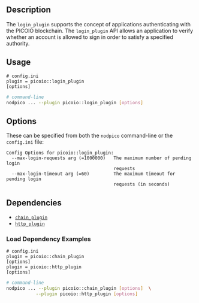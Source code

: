 ## Description

The `login_plugin` supports the concept of applications authenticating with the PICOIO blockchain. The `login_plugin` API allows an application to verify whether an account is allowed to sign in order to satisfy a specified authority.

## Usage

```console
# config.ini
plugin = picoio::login_plugin
[options]
```
```sh
# command-line
nodpico ... --plugin picoio::login_plugin [options]
```

## Options

These can be specified from both the `nodpico` command-line or the `config.ini` file:

```console
Config Options for picoio::login_plugin:
  --max-login-requests arg (=1000000)   The maximum number of pending login 
                                        requests
  --max-login-timeout arg (=60)         The maximum timeout for pending login 
                                        requests (in seconds)
```

## Dependencies

* [`chain_plugin`](../chain_plugin/index.md)
* [`http_plugin`](../http_plugin/index.md)

### Load Dependency Examples

```console
# config.ini
plugin = picoio::chain_plugin
[options]
plugin = picoio::http_plugin 
[options]
```
```sh
# command-line
nodpico ... --plugin picoio::chain_plugin [options]  \
           --plugin picoio::http_plugin [options]
```
